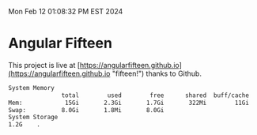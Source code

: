 Mon Feb 12 01:08:32 PM EST 2024

# Angular Fifteen


This project is live at [https://angularfifteen.github.io](https://angularfifteen.github.io "fifteen!") thanks to Github.

```bash
System Memory
               total        used        free      shared  buff/cache   available
Mem:            15Gi       2.3Gi       1.7Gi       322Mi        11Gi        12Gi
Swap:          8.0Gi       1.8Mi       8.0Gi
System Storage
1.2G	.
```
